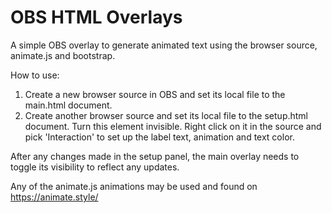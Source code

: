 # OBS HTML Overlays

A simple OBS overlay to generate animated text using the browser source, animate.js and bootstrap.

How to use:

1) Create a new browser source in OBS and set its local file to the main.html document.
2) Create another browser source and set its local file to the setup.html document. Turn this element invisible. Right click on it in the source and pick 'Interaction' to set up the label text, animation and text color.

After any changes made in the setup panel, the main overlay needs to toggle its visibility to reflect any updates.

Any of the animate.js animations may be used and found on https://animate.style/

